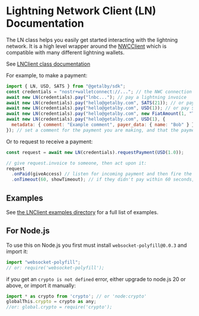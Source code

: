 # Lightning Network Client (LN) Documentation

The LN class helps you easily get started interacting with the lightning network. It is a high level wrapper around the [NWCClient](./nwc.md) which is compatible with many different lightning wallets.

See [LNClient class documentation](https://getalby.github.io/js-sdk/classes/LNClient.html)

For example, to make a payment:

```js
import { LN, USD, SATS } from "@getalby/sdk";
const credentials = "nostr+walletconnect://..."; // the NWC connection credentials
await new LN(credentials).pay("lnbc..."); // pay a lightning invoice
await new LN(credentials).pay("hello@getalby.com", SATS(21)); // or pay 21 sats to a lightning address
await new LN(credentials).pay("hello@getalby.com", USD(1)); // or pay $1 USD to a lightning address
await new LN(credentials).pay("hello@getalby.com", new FiatAmount(1, "THB")); // or pay an amount in any currency to a lightning address
await new LN(credentials).pay("hello@getalby.com", USD(1), {
  metadata: { comment: "Example comment", payer_data: { name: "Bob" } },
}); // set a comment for the payment you are making, and that the payment was made by Bob
```

Or to request to receive a payment:

```js
const request = await new LN(credentials).requestPayment(USD(1.0));

// give request.invoice to someone, then act upon it:
request
  .onPaid(giveAccess) // listen for incoming payment and then fire the given method
  .onTimeout(60, showTimeout); // if they didn't pay within 60 seconds, do something else
```

## Examples

See [the LNClient examples directory](./examples/lnclient) for a full list of examples.

## For Node.js

To use this on Node.js you first must install `websocket-polyfill@0.0.3` and import it:

```js
import "websocket-polyfill";
// or: require('websocket-polyfill');
```

if you get an `crypto is not defined` error, either upgrade to node.js 20 or above, or import it manually:

```js
import * as crypto from 'crypto'; // or 'node:crypto'
globalThis.crypto = crypto as any;
//or: global.crypto = require('crypto');
```
